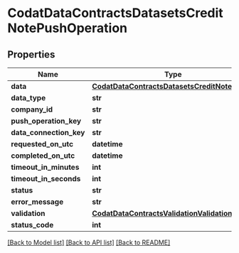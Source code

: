 # CodatDataContractsDatasetsCreditNotePushOperation

## Properties
Name | Type | Description | Notes
------------ | ------------- | ------------- | -------------
**data** | [**CodatDataContractsDatasetsCreditNote**](CodatDataContractsDatasetsCreditNote.md) |  | [optional] 
**data_type** | **str** |  | [optional] 
**company_id** | **str** |  | 
**push_operation_key** | **str** |  | 
**data_connection_key** | **str** |  | 
**requested_on_utc** | **datetime** |  | 
**completed_on_utc** | **datetime** |  | [optional] 
**timeout_in_minutes** | **int** |  | [optional] 
**timeout_in_seconds** | **int** |  | [optional] 
**status** | **str** |  | 
**error_message** | **str** |  | [optional] 
**validation** | [**CodatDataContractsValidationValidationResult**](CodatDataContractsValidationValidationResult.md) |  | [optional] 
**status_code** | **int** |  | 

[[Back to Model list]](../README.md#documentation-for-models) [[Back to API list]](../README.md#documentation-for-api-endpoints) [[Back to README]](../README.md)

